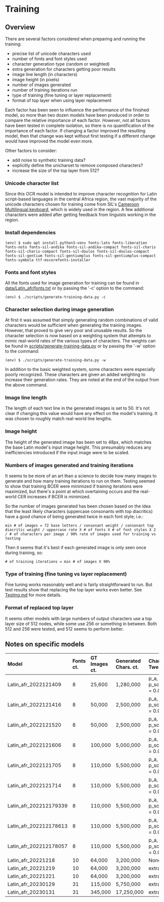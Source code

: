 # Training

## Overview

There are several factors considered when preparing and running the training:
- precise list of unicode characters used
- number of fonts and font styles used
- character generation type (random or weighted)
- extra generation for characters getting poor results
- image line length (in characters)
- image height (in pixels)
- number of images generated
- number of training iterations run
- type of training (fine tuning or layer replacement)
- format of top layer when using layer replacement

Each factor has been seen to influence the performance of the finished model, so more than two dozen models have been produced in order to compare the relative importance of each factor.
*However*, not all factors have been tested in complete isolation, so there is no quantification of the importance of each factor. If changing a factor improved the resulting model, then that change was kept without first testing if a different change would have improved the model even more.

Other factors to consider:
- add noise to synthetic training data?
- explicitly define the unicharset to remove composed characters?
- increase the size of the top layer from 512?

### Unicode character list

Since this OCR model is intended to improve character recognition for Latin script-based languages in the central Africa region, the vast majority of the unicode characters chosen for training come from SIL's [Cameroon Multilingual keyboard](https://langtechcameroon.info/keyboard/), which is widely used in the region. A few additional characters were added after getting feedback from linguists working in the region.

### Install dependencies
```
(env) $ sudo apt install python3-venv fonts-lato fonts-liberation fonts-noto fonts-sil-andika fonts-sil-andika-compact fonts-sil-charis fonts-sil-charis-compact fonts-sil-doulos fonts-sil-doulos-compact fonts-sil-gentium fonts-sil-gentiumplus fonts-sil-gentiumplus-compact fonts-symbola ttf-mscorefonts-installer
```

### Fonts and font styles

All the fonts used for image generation for training can be found in [data/Latin_afr/fonts.txt](data/Latin_afr/fonts.txt) or by passing the '-c' option to the command:
```
(env) $ ./scripts/generate-training-data.py -c
```

### Character selection during image generation

At first it was assumed that simply generating random combinations of valid characters would be sufficient when generating the training images. However, that proved to give very poor and unusable results. So the character selection is now based on a weighting system that attempts to mimic real-world rates of the various types of characters. The weights can be found in [scripts/generate-training-data.py](scripts/generate-training-data.py) or by passing the '-w' option to the command:
```
(env) $ ./scripts/generate-training-data.py -w
```

In addition to the basic weighted system, some characters were especially poorly recognized. These characters are given an added weighting to increase their generation rates. They are noted at the end of the output from the above command.

### Image line length

The length of each text line in the generated images is set to 50. It's not clear if changing this value would have any effect on the model's training. It was chosen to roughly match real-world line lengths.

### Image height

The height of the generated image has been set to 48px, which matches the base Latin model's input image height. This presumably reduces any inefficiencies introduced if the input image were to be scaled.

### Numbers of images generated and training iterations

It seems to be more of an art than a science to decide how many images to generate and how many training iterations to run on them. Testing seemed to show that training BCER were minimized if training iterations were maximized, but there's a point at which overtaining occurs and the real-world CER increases if BCER is minimized.

So the number of images generated has been chosen based on the idea that the least likely characters (uppercase consonants with top diacritics) have a good chance of being generated twice in each font style; i.e.:
```
min # of images = 72 base letters / consonant weight / consonant top diacritic weight / uppercase rate X # of fonts X # of font styles X 2 / # of characters per image / 90% rate of images used for training vs testing
```

Then it seems that it's best if each generated image is only seen once during training, so:
```
# of training iterations = min # of images X 90%
```

### Type of training (fine tuning vs layer replacement)

Fine tuning works reasonably well and is fairly straightforward to run. But test results show that replacing the top layer works even better. See [Testing.md](Testing.md) for more details.

### Format of replaced top layer

It seems other models with large numbers of output characters use a top layer size of 512 nodes, while some use 256 or something in between. Both 512 and 256 were tested, and 512 seems to perform better.

## Notes on specific models

Model | Fonts ct. | GT Images ct. | Generated Chars. ct. | Char. Tweaks | Char. Ht. | Top Layer | Iterations | BCER
:-- | :-- | :-- | :-- | :-- | :-- | :-- | :-- | :--
Latin_afr_2022121409 | 8 | 25,600 | 1,280,000 | p_a, p_schwa = 0.01 | 40px | Lfx512 | 23,000 | 8.70%
Latin_afr_2022121416 | 8 | 50,000 | 2,500,000 | p_a, p_schwa = 0.01 | 40px | Lfx512 | 45,000 | 5.33%
Latin_afr_2022121520 | 8 | 50,000 | 2,500,000 | p_a, p_schwa = 0.01 | 40px | Lfx256 | 45,000 | 11.31%
Latin_afr_2022121606 | 8 | 100,000 | 5,000,000 | p_a, p_schwa = 0.01 | 40px | Lfx256 | 90,000 | 8.84%
Latin_afr_2022121705 | 8 | 110,000 | 5,500,000 | p_a, p_schwa = 0.01 | 40px | Lfx512 | 41,300 | 9.34%
Latin_afr_2022121714 | 8 | 110,000 | 5,500,000 | p_a, p_schwa = 0.01 | 40px | Lfx512 | 100,000 | 6.88%
Latin_afr_202212179339 | 8 | 110,000 | 5,500,000 | p_a, p_schwa = 0.01 | 40px | Lfx512 | 41,300 | 9.34%
Latin_afr_202212178613 | 8 | 110,000 | 5,500,000 | p_a, p_schwa = 0.01 | 40px | Lfx512 | 49,800 | 8.61%
Latin_afr_202212178057 | 8 | 110,000 | 5,500,000 | p_a, p_schwa = 0.01 | 40px | Lfx512 | 59,300 | 8.06%
Latin_afr_20221218 | 10 | 64,000 | 3,200,000 | None | 48px | Lfx512 | 58,000 | 8.97%
Latin_afr_20221219 | 10 | 64,000 | 3,200,000 | extra 'y' | 48px | Lfx512 | 58,000 | 8.94%
Latin_afr_20221221 | 10 | 64,000 | 3,200,000 | extra 'y' | 48px | Lfx256 | 58,000 | 11.04%
Latin_afr_20230129 | 31 | 115,000 | 5,750,000 | extra 'y' | 48px | Lfx512 | 102,000 | 11.77%
Latin_afr_20230131 | 31 | 345,000 | 17,250,000 | extra 'y' | 48px | Lfx512 | 306,000 | 8.71%
